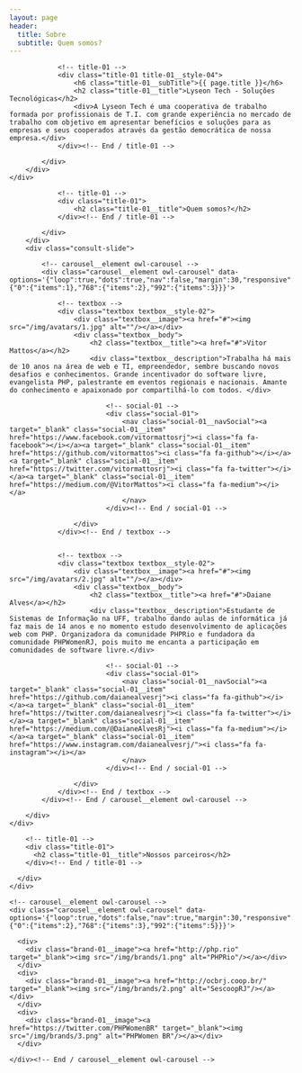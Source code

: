 ```yaml
---
layout: page
header:
  title: Sobre
  subtitle: Quem somos?
---
```


<!-- Section -->
<section class="md-section">
	<div class="container">
		<div class="row">
			<div class="col-lg-10 col-xl-8 offset-0 offset-sm-0 offset-md-0 offset-lg-1 offset-xl-2 ">
				
				<!-- title-01 -->
				<div class="title-01 title-01__style-04">
					<h6 class="title-01__subTitle">{{ page.title }}</h6>
					<h2 class="title-01__title">Lyseon Tech - Soluções Tecnológicas</h2>
					<div>A Lyseon Tech é uma cooperativa de trabalho formada por profissionais de T.I. com grande experiência no mercado de trabalho com objetivo em apresentar benefícios e soluções para as empresas e seus cooperados através da gestão democrática de nossa empresa.</div>
				</div><!-- End / title-01 -->
				
			</div>
		</div>
	</div>
</section>
<!-- End / Section -->




<!-- Our Advisors-->

<!-- Section -->
<section class="md-section" style="padding-bottom:0;">
	<div class="container">
		<div class="row">
			<div class="col-md-8 col-lg-8 offset-0 offset-sm-0 offset-md-2 offset-lg-2 ">
				
				<!-- title-01 -->
				<div class="title-01">
					<h2 class="title-01__title">Quem somos?</h2>
				</div><!-- End / title-01 -->
				
			</div>
		</div>
		<div class="consult-slide">
			
			<!-- carousel__element owl-carousel -->
			<div class="carousel__element owl-carousel" data-options='{"loop":true,"dots":true,"nav":false,"margin":30,"responsive":{"0":{"items":1},"768":{"items":2},"992":{"items":3}}}'>
				
				<!-- textbox -->
				<div class="textbox textbox__style-02">
					<div class="textbox__image"><a href="#"><img src="/img/avatars/1.jpg" alt=""/></a></div>
					<div class="textbox__body">
						<h2 class="textbox__title"><a href="#">Vitor Mattos</a></h2>
						<div class="textbox__description">Trabalha há mais de 10 anos na área de web e TI, empreendedor, sembre buscando novos desafios e conhecimentos. Grande incentivador do software livre, evangelista PHP, palestrante em eventos regionais e nacionais. Amante do conhecimento e apaixonado por compartilhá-lo com todos. </div>
							
							<!-- social-01 -->
							<div class="social-01">
								<nav class="social-01__navSocial"><a target="_blank" class="social-01__item" href="https://www.facebook.com/vitormattosrj"><i class="fa fa-facebook"></i></a><a target="_blank" class="social-01__item" href="https://github.com/vitormattos"><i class="fa fa-github"></i></a><a target="_blank" class="social-01__item" href="https://twitter.com/vitormattosrj"><i class="fa fa-twitter"></i></a><a target="_blank" class="social-01__item" href="https://medium.com/@VitorMattos"><i class="fa fa-medium"></i></a>
								</nav>
							</div><!-- End / social-01 -->
							
					</div>
				</div><!-- End / textbox -->
				
				
				<!-- textbox -->
				<div class="textbox textbox__style-02">
					<div class="textbox__image"><a href="#"><img src="/img/avatars/2.jpg" alt=""/></a></div>
					<div class="textbox__body">
						<h2 class="textbox__title"><a href="#">Daiane Alves</a></h2>
						<div class="textbox__description">Estudante de Sistemas de Informação na UFF, trabalho dando aulas de informática já faz mais de 14 anos e no momento estudo desenvolvimento de aplicações web com PHP. Organizadora da comunidade PHPRio e fundadora da comunidade PHPWomenRJ, pois muito me encanta a participação em comunidades de software livre.</div>
							
							<!-- social-01 -->
							<div class="social-01">
								<nav class="social-01__navSocial"><a target="_blank" class="social-01__item" href="https://github.com/daianealvesrj"><i class="fa fa-github"></i></a><a target="_blank" class="social-01__item" href="https://twitter.com/daianealvesrj"><i class="fa fa-twitter"></i></a><a target="_blank" class="social-01__item" href="https://medium.com/@DaianeAlvesRj"><i class="fa fa-medium"></i></a><a target="_blank" class="social-01__item" href="https://www.instagram.com/daianealvesrj/"><i class="fa fa-instagram"></i></a>
                                </nav>
							</div><!-- End / social-01 -->
							
					</div>
				</div><!-- End / textbox -->
			</div><!-- End / carousel__element owl-carousel -->
			
		</div>
	</div>
</section>
<!-- End / Section -->

<!-- Our partner-->

<!-- Section -->
<section class="md-section">
  <div class="container">
    <div class="row">
      <div class="col-md-8 col-lg-8 offset-0 offset-sm-0 offset-md-2 offset-lg-2 ">
        
        <!-- title-01 -->
        <div class="title-01">
          <h2 class="title-01__title">Nossos parceiros</h2>
        </div><!-- End / title-01 -->
        
      </div>
    </div>
    
    <!-- carousel__element owl-carousel -->
    <div class="carousel__element owl-carousel" data-options='{"loop":true,"dots":false,"nav":true,"margin":30,"responsive":{"0":{"items":2},"768":{"items":3},"992":{"items":5}}}'>
      
      <div>
        <div class="brand-01__image"><a href="http://php.rio" target="_blank"><img src="/img/brands/1.png" alt="PHPRio"/></a></div>
      </div>
      <div>
        <div class="brand-01__image"><a href="http://ocbrj.coop.br/" target="_blank"><img src="/img/brands/2.png" alt="SescoopRJ"/></a></div>
      </div>
      <div>
        <div class="brand-01__image"><a href="https://twitter.com/PHPWomenBR" target="_blank"><img src="/img/brands/3.png" alt="PHPWomen BR"/></a></div>
      </div>
      
    </div><!-- End / carousel__element owl-carousel -->
    
  </div>
</section>
<!-- End / Section -->